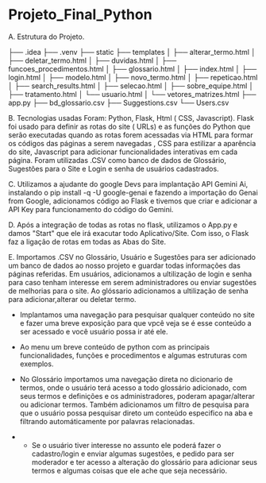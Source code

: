 # Projeto_Final_Python

A. Estrutura do Projeto.

├── .idea
├── .venv
├── static
├── templates
│   ├── alterar_termo.html
│   ├── deletar_termo.html
│   ├── duvidas.html
│   ├── funcoes_procedimentos.html
│   ├── glossario.html
│   ├── index.html
│   ├── login.html
│   ├── modelo.html
│   ├── novo_termo.html
│   ├── repeticao.html
│   ├── search_results.html
│   ├── selecao.html
│   ├── sobre_equipe.html
│   ├── tratamento.html
│   └── usuario.html
│   └── vetores_matrizes.html
├── app.py
├── bd_glossario.csv
├── Suggestions.csv
└── Users.csv

B. Tecnologias usadas Foram: Python, Flask, Html ( CSS, Javascript).
Flask foi usado para definir as rotas do site ( URLs) e as funções do Python
que serão executadas quando as rotas forem acessadas via HTML para formar os códigos
das páginas a serem navegadas , CSS para estilizar a aparência do site,
Javascript para adicionar funcionalidades interativas em cada página.
Foram utilizadas .CSV como banco de dados de Glossário, 
Sugestões para o Site e Login e senha de usuários cadastrados.


C. Utilizamos a ajudante do google Devs para implantação API Gemini Ai, instalando o pip install -q -U google-genai e fazendo a importação  do Genai from Google,
adicionamos código ao Flask e tivemos que criar e adicionar a API Key para funcionamento do código do Gemini.

D. Após a integração de todas as rotas no flask, utilizamos o App.py e damos "Start"
que ele irá exacutar todo Aplicativo/Site.
Com isso, o Flask faz a ligação de rotas em todas as Abas do Site.

E. Importamos .CSV no Glossário, Usuário e Sugestões para ser adicionado um banco de dados ao nosso projeto e guardar todas informações das páginas referidas. Em usuários, adicionamos a ultilização de login e senha para caso tenham interesse em serem administradores ou enviar sugestões de melhorias para o site. Ao glóssario adicionamos a ultilização de senha para adicionar,alterar ou deletar termo.

- Implantamos uma navegação para pesquisar  qualquer conteúdo no site e fazer uma breve
exposição para que vpcê veja se é esse conteúdo a ser acessado e você usuário possa ir até ele.

- Ao menu um breve conteúdo de python com as principais funcionalidades, 
funções e procedimentos e algumas estruturas com exemplos.

- No Glossário importamos uma navegação direta no dicionario de termos, onde o usuário terá acesso a todo glossário adicionado, com seus termos e definições e os administradores, poderam apagar/alterar ou adicionar termos. Também adicionamos um filtro de pesquisa para que o usuário possa pesquisar direto um conteúdo especifico na aba e filtrando automáticamente por palavras relacionadas.

- - Se o usuário tiver interesse no assunto ele poderá fazer o cadastro/login e enviar algumas 
sugestões, e pedido para ser moderador e ter acesso a alteração do glossário para adicionar seus 
termos e algumas coisas que ele ache que seja necessário.





